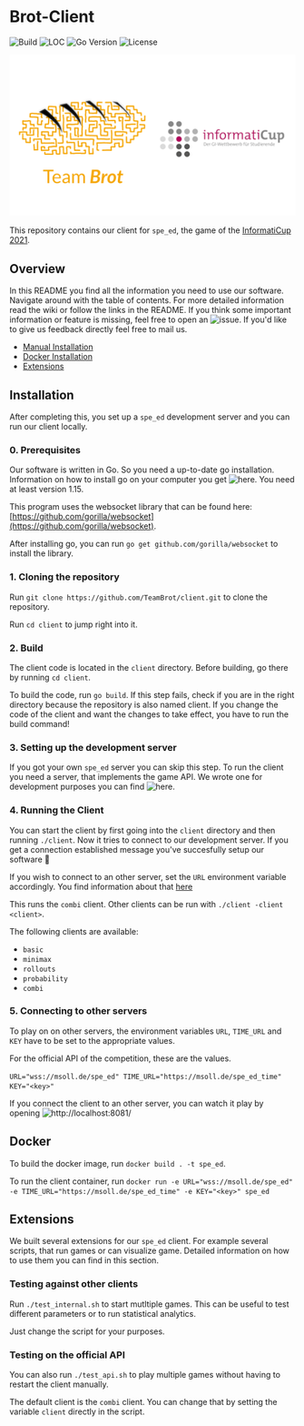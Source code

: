 # Brot-Client

![Build](https://github.com/TeamBrot/client/actions/workflows/go.yml/badge.svg)
![LOC](https://img.shields.io/tokei/lines/github/TeamBrot/client)
![Go Version](https://img.shields.io/github/go-mod/go-version/TeamBrot/client)
![License](https://img.shields.io/github/license/TeamBrot/client)

[![](brot-icup.png)](https://teambrot.github.io/)

This repository contains our client for `spe_ed`, the game of the [InformatiCup 2021](https://github.com/InformatiCup/InformatiCup2021).

## Overview
In this README you find all the information you need to use our software. Navigate around with the table of contents. For more detailed information read the wiki or follow the links in the README. If you think some important information or feature is missing, feel free to open an ![issue](https://github.com/TeamBrot/client/issues). If you'd like to give us feedback directly feel free to mail us.
- [Manual Installation](#installation)
- [Docker Installation](#docker)
- [Extensions](#extensions)

## Installation

After completing this, you set up a `spe_ed` development server and you can run our client locally.

### 0. Prerequisites

Our software is written in Go. So you need a up-to-date go installation. Information on how to install go on your computer you get ![here](https://golang.org/doc/install). You need at least version 1.15.

This program uses the websocket library that can be found here: [https://github.com/gorilla/websocket](https://github.com/gorilla/websocket).

After installing go, you can run `go get github.com/gorilla/websocket` to install the library.

### 1. Cloning the repository

Run `git clone https://github.com/TeamBrot/client.git` to clone the repository. 

Run `cd client` to jump right into it.

### 2. Build

The client code is located in the `client` directory. Before building, go there by running `cd client`.

To build the code, run `go build`. If this step fails, check if you are in the right directory because the repository is also named client. If you change the code of the client and want the changes to take effect, you have to run the build command!

### 3. Setting up the development server

If you got your own `spe_ed` server you can skip this step. To run the client you need a server, that implements the game API. We wrote one for development purposes you can find ![here](https://github.com/TeamBrot/server). 

### 4. Running the Client

You can start the client by first going into the `client` directory and then running `./client`. Now it tries to connect to our development server. If you get a connection established message you've succesfully setup our software 🥳

If you wish to connect to an other server, set the `URL` environment variable accordingly. You find information about that [here](#connecting-to-other-servers)

This runs the `combi` client. Other clients can be run with `./client -client <client>`.

The following clients are available:

- `basic`
- `minimax`
- `rollouts`
- `probability`
- `combi`

### 5. Connecting to other servers

To play on on other servers, the environment variables `URL`, `TIME_URL` and `KEY` have to be set to the appropriate values. 

For the official API of the competition, these are the values.

`URL="wss://msoll.de/spe_ed" TIME_URL="https://msoll.de/spe_ed_time" KEY="<key>"`

If you connect the client to an other server, you can watch it play by opening ![http://localhost:8081/](http://localhost:8081)

## Docker

To build the docker image, run `docker build . -t spe_ed`.

To run the client container, run `docker run -e URL="wss://msoll.de/spe_ed" -e TIME_URL="https://msoll.de/spe_ed_time" -e KEY="<key>" spe_ed`

## Extensions

We built several extensions for our `spe_ed` client. For example several scripts, that run games or can visualize game. Detailed information on how to use them you can find in this section.

### Testing against other clients

Run `./test_internal.sh` to start mutltiple games. This can be useful to test different parameters or to run statistical analytics.

Just change the script for your purposes.

### Testing on the official API

You can also run `./test_api.sh` to play multiple games without having to restart the client manually.

The default client is the `combi` client. You can change that by setting the variable `client` directly in the script.

